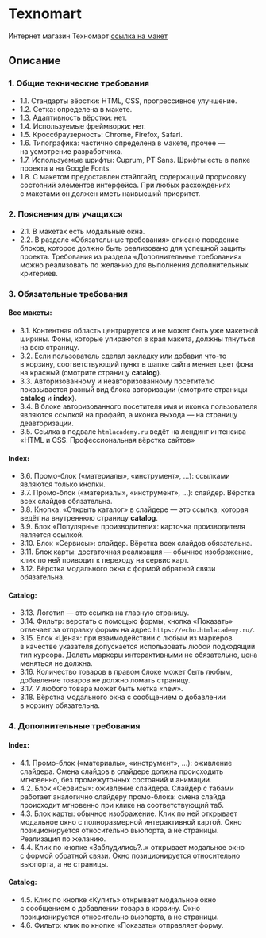 # Texnomart
Интернет магазин Техномарт
[ссылка на макет](https://www.figma.com/file/ZSVHoDJgEpCxT8rBPqDo57/HTML-1-/-%D0%A2%D0%B5%D1%85%D0%BD%D0%BE%D0%BC%D0%B0%D1%80%D1%82-%2831%29?type=design&node-id=0-1&mode=design)
## Описание
<div class="up-project__specification text-container text-container--module text-container--specification" id="specification"><h3 id="1.-obshchie-tekhnicheskie-trebovaniya">1. Общие технические требования</h3><ul><li><a  ="#technomart-1-1" id="technomart-1-1">1.1.</a> Стандарты вёрстки: HTML, CSS, прогрессивное улучшение.</li><li><a  ="#technomart-1-2" id="technomart-1-2">1.2.</a> Сетка: определена в&nbsp;макете.</li><li><a  ="#technomart-1-3" id="technomart-1-3">1.3.</a> Адаптивность вёрстки: нет.</li><li><a  ="#technomart-1-4" id="technomart-1-4">1.4.</a> Используемые фреймворки: нет.</li><li><a  ="#technomart-1-5" id="technomart-1-5">1.5.</a> Кроссбраузерность: Chrome, Firefox, Safari.</li><li><a  ="#technomart-1-6" id="technomart-1-6">1.6.</a> Типографика: частично определена в&nbsp;макете, прочее&nbsp;— на&nbsp;усмотрение разработчика.</li><li><a  ="#technomart-1-7" id="technomart-1-7">1.7.</a> Используемые шрифты: Cuprum, PT&nbsp;Sans. Шрифты есть в&nbsp;папке проекта и&nbsp;на&nbsp;Google Fonts.</li><li><a  ="#technomart-1-8" id="technomart-1-8">1.8.</a> С&nbsp;макетом предоставлен стайлгайд, содержащий прорисовку состояний элементов интерфейса. При любых расхождениях с&nbsp;макетами он&nbsp;должен иметь наивысший приоритет.</li></ul><h3 id="2.-poyasneniya-dlya-uchashchikhsya">2. Пояснения для учащихся</h3><ul><li><a  ="#technomart-2-1" id="technomart-2-1">2.1.</a> В&nbsp;макетах есть модальные окна.</li><li><a  ="#technomart-2-2" id="technomart-2-2">2.2.</a> В&nbsp;разделе «Обязательные требования» описано поведение блоков, которое должно быть реализовано для успешной защиты проекта. Требования из&nbsp;раздела «Дополнительные требования» можно реализовать по&nbsp;желанию для выполнения дополнительных критериев.</li></ul><h3 id="3.-obyazatelnie-trebovaniya">3. Обязательные требования</h3><h4 id="vse-maketi:">Все макеты:</h4><ul><li><a  ="#technomart-3-1" id="technomart-3-1">3.1.</a> Контентная область центрируется и&nbsp;не&nbsp;может быть уже макетной ширины. Фоны, которые упираются в&nbsp;края макета, должны тянуться на&nbsp;всю страницу.</li><li><a  ="#technomart-3-2" id="technomart-3-2">3.2.</a> Если пользователь сделал закладку или добавил что-то в&nbsp;корзину, соответствующий пункт в&nbsp;шапке сайта меняет цвет фона на&nbsp;красный (смотрите страницу <strong>catalog</strong>).</li><li><a  ="#technomart-3-3" id="technomart-3-3">3.3.</a> Авторизованному и&nbsp;неавторизованному посетителю показывается разный вид блока авторизации (смотрите страницы <strong>catalog</strong> и&nbsp;<strong>index</strong>).</li><li><a  ="#technomart-3-4" id="technomart-3-4">3.4.</a> В&nbsp;блоке авторизованного посетителя имя и&nbsp;иконка пользователя являются ссылкой на&nbsp;профайл, а&nbsp;иконка выхода&nbsp;— на&nbsp;страницу деавторизации.</li><li><a  ="#technomart-3-5" id="technomart-3-5">3.5.</a> Ссылка в&nbsp;подвале <code>htmlacademy.ru</code> ведёт на&nbsp;<a  ="https://htmlacademy.ru/intensive/htmlcss">лендинг интенсива «HTML и&nbsp;CSS. Профессиональная вёрстка сайтов»</a></li></ul><h4 id="index:">Index:</h4><ul><li><a  ="#technomart-3-6" id="technomart-3-6">3.6.</a> Промо-блок («материалы», «инструмент», ...): ссылками являются только кнопки.</li><li><a  ="#technomart-3-7" id="technomart-3-7">3.7.</a> Промо-блок («материалы», «инструмент», ...): слайдер. Вёрстка всех слайдов обязательна.</li><li><a  ="#technomart-3-8" id="technomart-3-8">3.8.</a> Кнопка: «Открыть каталог» в&nbsp;слайдере&nbsp;— это ссылка, которая ведёт на&nbsp;внутреннюю страницу <strong>catalog</strong>.</li><li><a  ="#technomart-3-9" id="technomart-3-9">3.9.</a> Блок «Популярные производители»: карточка производителя является ссылкой.</li><li><a  ="#technomart-3-10" id="technomart-3-10">3.10.</a> Блок «Сервисы»: слайдер. Вёрстка всех слайдов обязательна.</li><li><a  ="#technomart-3-11" id="technomart-3-11">3.11.</a> Блок карты: достаточная реализация&nbsp;— обычное изображение, клик по&nbsp;ней приводит к&nbsp;переходу на&nbsp;сервис карт.</li><li><a  ="#technomart-3-12" id="technomart-3-12">3.12.</a> Вёрстка модального окна с&nbsp;формой обратной связи обязательна.</li></ul><h4 id="catalog:">Catalog:</h4><ul><li><a  ="#technomart-3-13" id="technomart-3-13">3.13.</a> Логотип&nbsp;— это ссылка на&nbsp;главную страницу.</li><li><a  ="#technomart-3-14" id="technomart-3-14">3.14.</a> Фильтр: верстать с&nbsp;помощью формы, кнопка «Показать» отвечает за&nbsp;отправку формы на&nbsp;адрес&nbsp;<code>https://echo.htmlacademy.ru/</code>.</li><li><a  ="#technomart-3-15" id="technomart-3-15">3.15.</a> Блок «Цена»: при взаимодействии с&nbsp;любым из&nbsp;маркеров в&nbsp;качестве указателя допускается использовать любой подходящий тип курсора. Делать маркеры интерактивными не&nbsp;обязательно, цена меняться не&nbsp;должна.</li><li><a  ="#technomart-3-16" id="technomart-3-16">3.16.</a> Количество товаров в&nbsp;правом блоке может быть любым, добавление товаров не&nbsp;должно ломать страницу.</li><li><a  ="#technomart-3-17" id="technomart-3-17">3.17.</a> У&nbsp;любого товара может быть метка «new».</li><li><a  ="#technomart-3-18" id="technomart-3-18">3.18.</a> Вёрстка модального окна с&nbsp;сообщением о&nbsp;добавлении в&nbsp;корзину обязательна.</li></ul><h3 id="4.-dopolnitelnie-trebovaniya">4. Дополнительные требования</h3><h4 id="index:">Index:</h4><ul><li><a  ="#technomart-4-1" id="technomart-4-1">4.1.</a> Промо-блок («материалы», «инструмент», ...): оживление слайдера. Смена слайдов в&nbsp;слайдере должна происходить мгновенно, без промежуточных состояний и&nbsp;анимации.</li><li><a  ="#technomart-4-2" id="technomart-4-2">4.2.</a> Блок «Сервисы»: оживление слайдера. Слайдер с&nbsp;табами работает аналогично слайдеру промо-блока: смена слайда происходит мгновенно при клике на&nbsp;соответствующий таб.</li><li><a  ="#technomart-4-3" id="technomart-4-3">4.3.</a> Блок карты: обычное изображение. Клик по&nbsp;ней открывает модальное окно с&nbsp;полноразмерной интерактивной картой. Окно позиционируется относительно вьюпорта, а&nbsp;не&nbsp;страницы. Реализация по&nbsp;желанию.</li><li><a  ="#technomart-4-4" id="technomart-4-4">4.4.</a> Клик по&nbsp;кнопке «Заблудились?..» открывает модальное окно с&nbsp;формой обратной связи. Окно позиционируется относительно вьюпорта, а&nbsp;не&nbsp;страницы.</li></ul><h4 id="catalog:">Catalog:</h4><ul><li><a  ="#technomart-4-5" id="technomart-4-5">4.5.</a> Клик по&nbsp;кнопке «Купить» открывает модальное окно с&nbsp;сообщением о&nbsp;добавлении товара в&nbsp;корзину. Окно позиционируется относительно вьюпорта, а&nbsp;не&nbsp;страницы.</li><li><a  ="#technomart-4-6" id="technomart-4-6">4.6.</a> Фильтр: клик по&nbsp;кнопке «Показать» отправляет форму.</li></ul></div>
